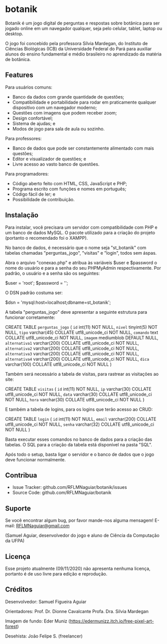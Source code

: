# botanik
Botanik é um jogo digital de perguntas e respostas sobre botânica para ser jogado online em um navegador qualquer, seja pelo celular, tablet, laptop ou desktop.

O jogo foi concebido pela professora Sílvia Mardegan, do Instituto de Ciências Biológicas (ICB) da Universidade Federal do Pará para auxiliar alunos do ensino fundamental e médio brasileiro no aprendizado da matéria de botânica.

Features
--------

Para usuários comuns:
- Banco da dados com grande quantidade de questões;
- Compatibilidade e portabilidade para rodar em praticamente qualquer dispositivo com um navegador moderno;
- Questões com imagens que podem receber zoom;
- Design confortável;
- Sistema de ajudas; e
- Modos de jogo para sala de aula ou sozinho.

Para professores:
- Banco de dados que pode ser constantemente alimentado com mais questões;
- Editor e visualizador de questões; e
- Livre acesso ao vasto banco de questões.


Para programadores:
- Código aberto feito com HTML, CSS, JavaScript e PHP;
- Programa escrito com funções e nomes em português;
- Código fácil de ler; e
- Possibilidade de contribuição.

Instalação
------------

Para instalar, você precisara um servidor com compatibilidade com PHP e um banco de dados MySQL. O pacote utilizado para a criação do projeto (portanto o recomendado foi o XAMPP).

No banco de dados, é necessário que o nome seja "st_botanik" com tabelas chamadas "perguntas_jogo", "visitas" e "login", todos sem áspas. 

Abra o arquivo "conexao.php" e atribua às variáveis $user e $password o nome do usuário e para a senha do seu PHPMyAdmin respectivamente. Por padrão, o usuário e a senha são os seguintes:

$user = 'root';
$password = '';

O DSN padrão costuma ser:

$dsn = 'mysql:host=localhost;dbname=st_botanik';

A tabela "perguntas_jogo" deve apresentar a seguinte estrutura para funcionar corretamente:

CREATE TABLE `perguntas_jogo` (
  `id` int(11) NOT NULL,
  `nivel` tinyint(5) NOT NULL,
  `tipo` varchar(45) COLLATE utf8_unicode_ci NOT NULL,
  `comando` text COLLATE utf8_unicode_ci NOT NULL,
  `imagem` mediumblob DEFAULT NULL,
  `alternativa1` varchar(200) COLLATE utf8_unicode_ci NOT NULL,
  `alternativa2` varchar(200) COLLATE utf8_unicode_ci NOT NULL,
  `alternativa3` varchar(200) COLLATE utf8_unicode_ci NOT NULL,
  `alternativa4` varchar(200) COLLATE utf8_unicode_ci NOT NULL,
  `dica` varchar(100) COLLATE utf8_unicode_ci NOT NULL
)

Também será necessário a tabela de visitas, para rastrear as visitações ao site:

CREATE TABLE `visitas` (
  `id` int(11) NOT NULL,
  `ip` varchar(30) COLLATE utf8_unicode_ci NOT NULL,
  `data` varchar(30) COLLATE utf8_unicode_ci NOT NULL,
  `hora` varchar(30) COLLATE utf8_unicode_ci NOT NULL
)

E também a tabela de logins, para os logins que terão acesso ao CRUD:

CREATE TABLE `login` (
  `id` int(11) NOT NULL,
  `email` varchar(200) COLLATE utf8_unicode_ci NOT NULL,
  `senha` varchar(32) COLLATE utf8_unicode_ci NOT NULL
)

Basta executar esses comandos no banco de dados para a criação das tabelas. O SQL para a criação da tabela está disponível na pasta "SQL".

Após todo o setup, basta ligar o servidor e o banco de dados que o jogo deve funcionar normalmente.

Contribua
----------

- Issue Tracker: github.com/RFLMNaguiar/botanik/issues
- Source Code: github.com/RFLMNaguiar/botanik

Suporte
-------

Se você encontrar algum bug, por favor mande-nos alguma mensagem!
E-mail: RFLMNaguiar@gmail.com

(Samuel Aguiar, desenvolvedor do jogo e aluno de Ciência da Computação da UFPA)

Licença
-------

Esse projeto atualmente (09/11/2020) não apresenta nenhuma licença, portanto é de uso livre para edição e reprodução.

Créditos
-------

Desenvolvedor:
Samuel Figueira Aguiar

Orientadores:
Prof. Dr. Dionne Cavalcante
Profa. Dra. Silvia Mardegan

Imagem de fundo:
Eder Muniz (https://edermunizz.itch.io/free-pixel-art-forest)

Desehista:
João Felipe S. (freelancer)
